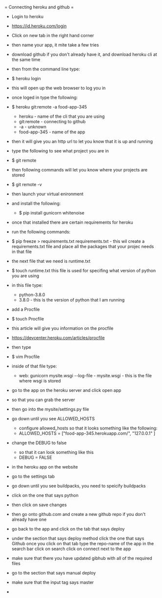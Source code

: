 
= Connecting heroku and github =
* Login to heroku
* https://id.heroku.com/login
* Click on new tab in the right hand corner
* then name your app, it mite take a few tries
* download github if you don't already have it, and download heroku cli at the same time
* then from the command line type: 
* $ heroku login
* this will open up the web browser to log you in
* once loged in type the following:
* $ heroku git:remote -a food-app-345
	- heroku - name of the cli that you are using
	- git:remote - connecting to github
	- -a - unknown
	- food-app-345 - name of the app
* then it will give you an http url to let you know that it is up and running
* type the following to see what project you are in
* $ git remote
* then following commands will let you know where your projects are stored
* $ git remote -v
* then launch your virtual enironment
* and install the following:
	* $ pip install gunicorn whitenoise
* once that installed there are certain requirements for heroku
* run the following commands:
* $ pip freeze > requirements.txt 
  requirements.txt - this wil create a requirements.txt file 
  and place all the packages that your projec needs in that file
* the next file that we need is runtime.txt
* $ touch runtime.txt 
  this file is used for specifing what version of python you are using 
* in this file type:
	* python-3.8.0
	* 3.8.0 - this is the version of python that I am running
* add a Procfile
* $ touch Procfile
* this article will give you information on the procfile
* https://devcenter.heroku.com/articles/procfile
* then type 
* $ vim Procfile
* inside of that file type:
	* web: gunicorn mysite.wsgi --log-file - 
	  mysite.wsgi - this is the file where wsgi is stored
* go to the app on the heroku server and click open app
* so that you can grab the server
* then go into the mysite/settings.py file
* go down until you see ALLOWED_HOSTS
	* configure allowed_hosts so that it looks something like the following:
	* ALLOWED_HOSTS = ["food-app-345.herokuapp.com/", "127.0.0.1" ]
* change the DEBUG to false
	* so that it can look something like this
	* DEBUG = FALSE
* in the heroku app on the website
* go to the settings tab
* go down until you see buildpacks, you need to speicify buildpacks
* click on the one that says python
* then click on save changes
* then go onto github.com and create a new github repo if you don't already have one
* go back to the app and click on the tab that says deploy
* under the section that says deploy method 
  click the one that says Github
  once you click on that tab type the repo-name of the app in the search bar
  click on search 
  click on connect next to the app
* make sure that there you have updated gibhub with all of the required files
* go to the section that says manual deploy
* make sure that the input tag says master

* 
